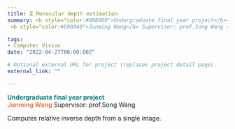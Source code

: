 ```yaml
---
title: ⏳ Monocular depth estimation
summary: <b style="color:#008080">Undergraduate final year project</b></br> 
 <b style="color:#E08040">Junming Wang</b> Supervisor: prof.Song Wang </br>

tags:
- Computer Vision
date: "2022-04-27T00:00:00Z"

# Optional external URL for project (replaces project detail page).
external_link: ""

---
```


 <b style="color:#008080">Undergraduate final year project</b></br> 
 <b style="color:#E08040">Junming Wang</b> Supervisor: prof.Song Wang </br>
 
Computes relative inverse depth from a single image.
